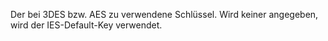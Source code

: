 Der bei 3DES bzw. AES zu verwendene Schlüssel. Wird keiner angegeben, wird der IES-Default-Key verwendet.